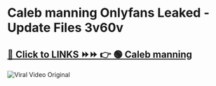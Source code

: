 
 # Caleb manning Onlyfans Leaked - Update Files 3v60v

## <h2><a href="https://clipsfans.com/Caleb_manning&ref=git">🔗 Click to LINKS ⏩⏩ 👉 🟢 Caleb manning </a></h2>

<a href="https://clipsfans.com/Caleb_manning&ref=git" rel="nofollow" data-target="animated-image.originalLink"><img src="https://i.ibb.co.com/xMMVF88/686577567.gif" alt="Viral Video Original" style="max-width: 100%; display: inline-block;" data-target="animated-image.originalImage"></a>

